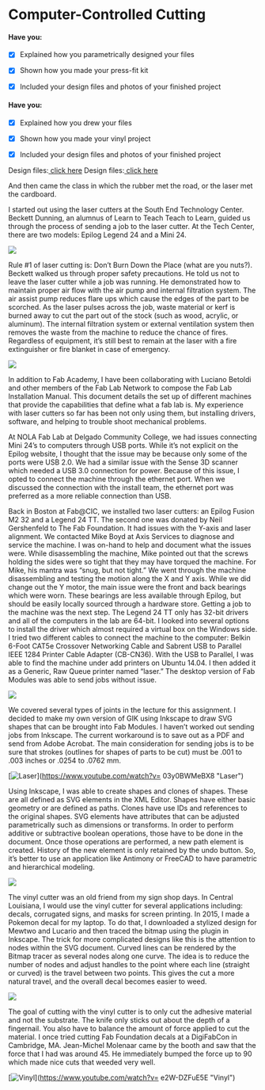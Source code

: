 # Computer-Controlled Cutting

#### Have you:

* [x] Explained how you parametrically designed your files

* [x] Shown how you made your press-fit kit

* [x] Included your design files and photos of your finished project

#### Have you:

* [x] Explained how you drew your files

* [x] Shown how you made your vinyl project

* [x] Included your design files and photos of your finished project

Design files:[ click here](/uploads/fab-beading-loom.zip)
Design files:[ click here](/uploads/Boo%20Design.zip)

And then came the class in which the rubber met the road, or the laser met the cardboard.

I started out using the laser cutters at the South End Technology Center. Beckett Dunning, an alumnus of Learn to Teach Teach to Learn, guided us through the process of sending a job to the laser cutter. At the Tech Center, there are two models: Epilog Legend 24 and a Mini 24.

![](/assets/IMG_3597.JPG)

Rule \#1 of laser cutting is: Don’t Burn Down the Place \(what are you nuts?\). Beckett walked us through proper safety precautions. He told us not to leave the laser cutter while a job was running. He demonstrated how to maintain proper air flow with the air pump and internal filtration system. The air assist pump reduces flare ups which cause the edges of the part to be scorched. As the laser pulses across the job, waste material or kerf is burned away to cut the part out of the stock \(such as wood, acrylic, or aluminum\). The internal filtration system or external ventilation system then removes the waste from the machine to reduce the chance of fires. Regardless of equipment, it’s still best to remain at the laser with a fire extinguisher or fire blanket in case of emergency.

![](/assets/IMG_3602.JPG)

In addition to Fab Academy, I have been collaborating with Luciano Betoldi and other members of the Fab Lab Network to compose the Fab Lab Installation Manual. This document details the set up of different machines that provide the capabilities that define what a fab lab is. My experience with laser cutters so far has been not only using them, but installing drivers, software, and helping to trouble shoot mechanical problems.

At NOLA Fab Lab at Delgado Community College, we had issues connecting Mini 24’s to computers through USB ports. While it’s not explicit on the Epilog website, I thought that the issue may be because only some of the ports were USB 2.0. We had a similar issue with the Sense 3D scanner which needed a USB 3.0 connection for power. Because of this issue, I opted to connect the machine through the ethernet port. When we discussed the connection with the install team, the ethernet port was preferred as a more reliable connection than USB.

Back in Boston at Fab@CIC, we installed two laser cutters: an Epilog Fusion M2 32 and a Legend 24 TT. The second one was donated by Neil Gershenfeld to The Fab Foundation. It had issues with the Y-axis and laser alignment. We contacted Mike Boyd at Axis Services to diagnose and service the machine. I was on-hand to help and document what the issues were. While disassembling the machine, Mike pointed out that the screws holding the sides were so tight that they may have torqued the machine. For Mike, his mantra was “snug, but not tight.” We went through the machine disassembling and testing the motion along the X and Y axis. While we did change out the Y motor, the main issue were the front and back bearings which were worn. These bearings are less available through Epilog, but should be easily locally sourced through a hardware store. Getting a job to the machine was the next step. The Legend 24 TT only has 32-bit drivers and all of the computers in the lab are 64-bit. I looked into several options to install the driver which almost required a virtual box on the Windows side. I tried two different cables to connect the machine to the computer: Belkin 6-Foot CAT5e Crossover Networking Cable and Sabrent USB to Parallel IEEE 1284 Printer Cable Adapter \(CB-CN36\). With the USB to Parallel, I was able to find the machine under add printers on Ubuntu 14.04. I then added it as a Generic, Raw Queue printer named “laser.” The desktop version of Fab Modules was able to send jobs without issue.

![](/assets/IMG_3615.JPG)

We covered several types of joints in the lecture for this assignment. I decided to make my own version of GIK using Inkscape to draw SVG shapes that can be brought into Fab Modules. I haven’t worked out sending jobs from Inkscape. The current workaround is to save out as a PDF and send from Adobe Acrobat. The main consideration for sending jobs is to be sure that strokes \(outlines for shapes of parts to be cut\) must be .001 to .003 inches or .0254 to .0762 mm.

[![Laser](https://img.youtube.com/vi/03y0BWMeBX8/0.jpg)](https://www.youtube.com/watch?v= 03y0BWMeBX8 "Laser")

Using Inkscape, I was able to create shapes and clones of shapes. These are all defined as SVG elements in the XML Editor. Shapes have either basic geometry or are defined as paths. Clones have use IDs and references to the original shapes. SVG elements have attributes that can be adjusted parametrically such as dimensions or transforms. In order to perform additive or subtractive boolean operations, those have to be done in the document. Once those operations are performed, a new path element is created. History of the new element is only retained by the undo button. So, it’s better to use an application like Antimony or FreeCAD to have parametric and hierarchical modeling.

![](/assets/IMG_3617.JPG)

The vinyl cutter was an old friend from my sign shop days. In Central Louisiana, I would use the vinyl cutter for several applications including: decals, corrugated signs, and masks for screen printing. In 2015, I made a Pokemon decal for my laptop. To do that, I downloaded a stylized design for Mewtwo and Lucario and then traced the bitmap using the plugin in Inkscape. The trick for more complicated designs like this is the attention to nodes within the SVG document. Curved lines can be rendered by the Bitmap tracer as several nodes along one curve. The idea is to reduce the number of nodes and adjust handles to the point where each line \(straight or curved\) is the travel between two points. This gives the cut a more natural travel, and the overall decal becomes easier to weed.

![](/assets/IMG_3903.JPG)

The goal of cutting with the vinyl cutter is to only cut the adhesive material and not the substrate. The knife only sticks out about the depth of a fingernail. You also have to balance the amount of force applied to cut the material. I once tried cutting Fab Foundation decals at a DigiFabCon in Cambridge, MA. Jean-Michel Molenaar came by the booth and saw that the force that I had was around 45. He immediately bumped the force up to 90 which made nice cuts that weeded very well.

[![Vinyl](https://img.youtube.com/vi/e2W-DZFuE5E/0.jpg)](https://www.youtube.com/watch?v= e2W-DZFuE5E "Vinyl")

